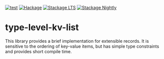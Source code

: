 [![test](https://github.com/arowM/type-level-kv-list/actions/workflows/test.yaml/badge.svg)](https://github.com/arowM/type-level-kv-list/actions/workflows/test.yaml)
[![Hackage](https://img.shields.io/hackage/v/type-level-kv-list.svg)](https://hackage.haskell.org/package/type-level-kv-list)
[![Stackage LTS](http://stackage.org/package/type-level-kv-list/badge/lts)](http://stackage.org/lts/package/type-level-kv-list)
[![Stackage Nightly](http://stackage.org/package/type-level-kv-list/badge/nightly)](http://stackage.org/nightly/package/type-level-kv-list)

# type-level-kv-list

This library provides a brief implementation for extensible records.
It is sensitive to the ordering of key-value items, but has simple type constraints and provides short compile time.
